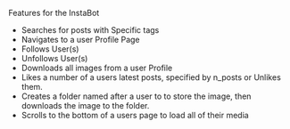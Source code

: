 
  Features for the InstaBot
  - Searches for posts with Specific tags
  - Navigates to a user Profile Page
  - Follows User(s)
  - Unfollows User(s)
  - Downloads all images from a user Profile
  - Likes a number of a users latest posts, specified by n_posts or Unlikes them.
  - Creates a folder named after a user to to store the image, then downloads the image to the folder.
  - Scrolls to the bottom of a users page to load all of their media
       
